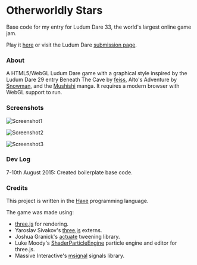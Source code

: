 # Otherworldly Stars

Base code for my entry for Ludum Dare 33, the world's largest online game jam.

Play it [here](TODO) or visit the Ludum Dare [submission page](TODO).

### About ###

A HTML5/WebGL Ludum Dare game with a graphical style inspired by the Ludum Dare 29 entry Beneath The Cave by [feiss](http://ludumdare.com/compo/author/feiss/), Alto's Adventure by [Snowman](https://itunes.apple.com/gb/app/altos-adventure/id950812012), and the [Mushishi](https://en.wikipedia.org/wiki/Mushishi) manga. It requires a modern browser with WebGL support to run.

### Screenshots ###

![Screenshot1](https://github.com/Tw1ddle/ludum-dare-33/blob/master/screenshots/screenshot1.png?raw=true "Screenshot 1")

![Screenshot2](https://github.com/Tw1ddle/ludum-dare-33/blob/master/screenshots/screenshot2.png?raw=true "Screenshot 2")

![Screenshot3](https://github.com/Tw1ddle/ludum-dare-33/blob/master/screenshots/screenshot3.png?raw=true "Screenshot 3")

### Dev Log

7-10th August 2015: Created boilerplate base code.

### Credits

This project is written in the [Haxe](http://haxe.org/) programming language.

The game was made using:
* [three.js](https://github.com/mrdoob/three.js) for rendering.
* Yaroslav Sivakov's [three.js](http://lib.haxe.org/u/yar3333/) externs.
* Joshua Granick's [actuate](http://lib.haxe.org/p/actuate) tweening library.
* Luke Moody's [ShaderParticleEngine](https://github.com/squarefeet/ShaderParticleEngine) particle engine and editor for three.js.
* Massive Interactive's [msignal](http://lib.haxe.org/p/msignal/) signals library.